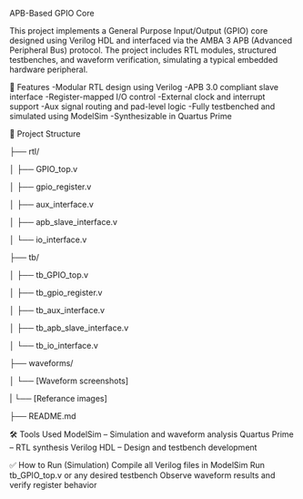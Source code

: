 APB-Based GPIO Core

This project implements a General Purpose Input/Output (GPIO) core designed using Verilog HDL and interfaced via the AMBA 3 APB (Advanced Peripheral Bus) protocol. The project includes RTL modules, structured testbenches, and waveform verification, simulating a typical embedded hardware peripheral.

🔧 Features
    -Modular RTL design using Verilog
    -APB 3.0 compliant slave interface
    -Register-mapped I/O control
    -External clock and interrupt support
    -Aux signal routing and pad-level logic 
    -Fully testbenched and simulated using ModelSim
    -Synthesizable in Quartus Prime

📁 Project Structure

├── rtl/ 

│   ├── GPIO_top.v

│   ├── gpio_register.v

│   ├── aux_interface.v

│   ├── apb_slave_interface.v

│   └── io_interface.v

├── tb/

│   ├── tb_GPIO_top.v

│   ├── tb_gpio_register.v

│   ├── tb_aux_interface.v

│   ├── tb_apb_slave_interface.v

│   └── tb_io_interface.v

├── waveforms/

│   └── [Waveform screenshots]

|   └── [Referance images]

├── README.md

🛠 Tools Used
ModelSim – Simulation and waveform analysis
Quartus Prime – RTL synthesis
Verilog HDL – Design and testbench development

✅ How to Run (Simulation)
Compile all Verilog files in ModelSim
Run tb_GPIO_top.v or any desired testbench
Observe waveform results and verify register behavior
